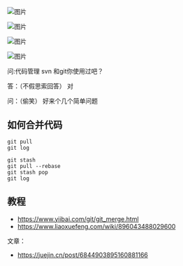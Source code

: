 

![图片](https://mmbiz.qpic.cn/mmbiz_jpg/NtO5sialJZGq3vUVmwkicuamaVhB9uRlicibFeOCfzdgCSGxCwk7rpShgibpEb2ZJiaSYvcjqzedaEIUzk0EAjX0lcrw/640?wx_fmt=jpeg&tp=webp&wxfrom=5&wx_lazy=1&wx_co=1)





![图片](https://mmbiz.qpic.cn/mmbiz_jpg/NtO5sialJZGq3vUVmwkicuamaVhB9uRlicibcNx6aZNgs2vpvx2G7raGjSZWicBJiclTmSII7ZRxJMSwTkrDCJF0JTUQ/640?wx_fmt=jpeg&tp=webp&wxfrom=5&wx_lazy=1&wx_co=1)





![图片](https://mmbiz.qpic.cn/mmbiz_jpg/NtO5sialJZGq3vUVmwkicuamaVhB9uRlicibPVwIB5gQXFiagia5msqboudyO2xfUrVWSNic5J5eM2sHGnNKPgshJzwhg/640?wx_fmt=jpeg&tp=webp&wxfrom=5&wx_lazy=1&wx_co=1)





![图片](https://mmbiz.qpic.cn/mmbiz_jpg/NtO5sialJZGq3vUVmwkicuamaVhB9uRlicibqJYIftl7LrZfuHcziapAiavgefibj69bEx4ib5wrehElwEhwYQthRJbUlQ/640?wx_fmt=jpeg&tp=webp&wxfrom=5&wx_lazy=1&wx_co=1)



问:代码管理 svn 和git你使用过吧？

答：（不假思索回答） 对

问：（偷笑） 好来个几个简单问题





## 如何合并代码



```linux
git pull
git log

git stash
git pull --rebase
git stash pop
git log

```







## 教程

- https://www.yiibai.com/git/git_merge.html
- https://www.liaoxuefeng.com/wiki/896043488029600



文章：

- https://juejin.cn/post/6844903895160881166